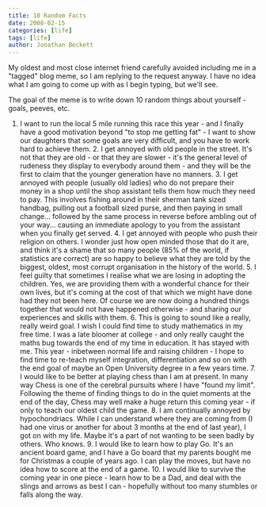 ```yaml
---
title: 10 Random Facts
date: 2008-02-15
categories: [life]
tags: [life]
author: Jonathan Beckett
---
```


My oldest and most close internet friend carefully avoided including me in a "tagged" blog meme, so I am replying to the request anyway. I have no idea what I am going to come up with as I begin typing, but we'll see.

The goal of the meme is to write down 10 random things about yourself - goals, peeves, etc.

 1.  I want to run the local 5 mile running this race this year - and I finally      have a good motivation beyond "to stop me getting fat" - I want to show our      daughters that some goals are very difficult, and you have to work hard to      achieve them.              2.  I get annoyed with old people in the street. It's not that they are old -      or that they are slower - it's the general level of rudeness they display      to everybody around them - and they will be the first to claim that the      younger generation have no manners.              3.  I get annoyed with people (usually old ladies) who do not prepare their      money in a shop until the shop assistant tells them how much they need to      pay. This involves fishing around in their sherman tank sized handbag,      pulling out a football sized purse, and then paying in small change...      followed by the same process in reverse before ambling out of your way...      causing an immediate apology to you from the assistant when you finally get      served.              4.  I get annoyed with people who push their religion on others. I wonder just      how open minded those that do it are, and think it's a shame that so many      people (85% of the world, if statistics are correct) are so happy to      believe what they are told by the biggest, oldest, most corrupt      organisation in the history of the world.              5.  I feel guilty that sometimes I realise what we are losing in adopting the      children. Yes, we are providing them with a wonderful chance for their own      lives, but it's coming at the cost of that which we might have done had      they not been here. Of course we are now doing a hundred things together      that would not have happened otherwise - and sharing our experiences and      skills with them.              6.  This is going to sound like a really, really weird goal. I wish I could      find time to study mathematics in my free time. I was a late bloomer at      college - and only really caught the maths bug towards the end of my time      in education. It has stayed with me. This year - inbetween normal life and      raising children - I hope to find time to re-teach myself integration,      differentiation and so on with the end goal of maybe an Open University      degree in a few years time.              7.  I would like to be better at playing chess than I am at present. In many      way Chess is one of the cerebral pursuits where I have "found my limit".      Following the theme of finding things to do in the quiet moments at the end      of the day, Chess may well make a huge return this coming year - if only to      teach our oldest child the game.              8.  I am continually annoyed by hypochondriacs. While I can understand where      they are coming from (I had one virus or another for about 3 months at the      end of last year), I got on with my life. Maybe it's a part of not wanting      to be seen badly by others. Who knows.              9.  I would like to learn how to play Go. It's an ancient board game, and I      have a Go board that my parents bought me for Christmas a couple of years      ago. I can play the moves, but have no idea how to score at the end of a      game.              10. I would like to survive the coming year in one piece - learn how to be a      Dad, and deal with the slings and arrows as best I can - hopefully without      too many stumbles or falls along the way.